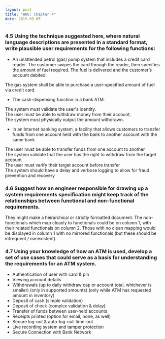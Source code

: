 ```yaml
---
layout: post
title: "HW6: Chapter 4"
date: 2019-09-05
---
```


### 4.5 Using the technique suggested here, where natural language descriptions are presented in a standard format, write plausible user requirements for the following functions:

* An unattended petrol (gas) pump system that includes a credit card reader. The customer swipes the card through the reader, then specifies the amount of fuel required. The fuel is delivered and the customer’s account debited.

The gas system shall be able to purchase a user-specified amount of fuel via credit card.  

* The cash-dispensing function in a bank ATM.

The system must validate the user's identity.  
The user must be able to withdraw money from their account;  
The system must physically output the amount withdrawn.  

* In an Internet banking system, a facility that allows customers to transfer funds from one account held with the bank to another account with the same bank.

The user must be able to transfer funds from one account to another  
The system validate that the user has the right to withdraw from the target account  
The user must verify their target account before transfer  
The system should have a delay and verbose logging to allow for fraud prevention and recovery  

### 4.6 Suggest how an engineer responsible for drawing up a system requirements specification might keep track of the relationships between functional and non-functional requirements.

They might make a heirarchical or strictly formatted document. The non-functionals which map cleanly to functionals could be on column 1, with their related functionals on column 2. Those with no clean mapping would be displayed in column 1 with no mirrored functionals (but these should be infrequent / nonexistent).

### 4.7 Using your knowledge of how an ATM is used, develop a set of use cases that could serve as a basis for understanding the requirements for an ATM system.

* Authentication of user with card & pin
* Viewing account details
* Withdrawals (up to daily withdraw cap or account total, whichever is smaller) (only in supported amounts) (only while ATM has requested amount in inventory)
* Deposit of cash (simple validation)
* Deposit of check (complex validation & delay)
* Transfer of funds between user-held accounts
* Receipts printed (option for email, none, as well)
* Secure log-out & auto-log-out-time-out
* Live recording system and tamper protection
* Secure Connection with Bank Network

